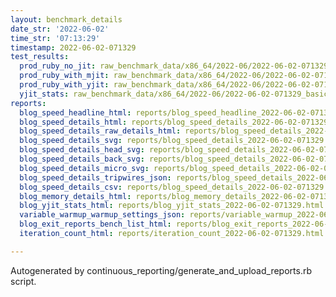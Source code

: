```yaml
---
layout: benchmark_details
date_str: '2022-06-02'
time_str: '07:13:29'
timestamp: 2022-06-02-071329
test_results:
  prod_ruby_no_jit: raw_benchmark_data/x86_64/2022-06/2022-06-02-071329_basic_benchmark_prod_ruby_no_jit.json
  prod_ruby_with_mjit: raw_benchmark_data/x86_64/2022-06/2022-06-02-071329_basic_benchmark_prod_ruby_with_mjit.json
  prod_ruby_with_yjit: raw_benchmark_data/x86_64/2022-06/2022-06-02-071329_basic_benchmark_prod_ruby_with_yjit.json
  yjit_stats: raw_benchmark_data/x86_64/2022-06/2022-06-02-071329_basic_benchmark_yjit_stats.json
reports:
  blog_speed_headline_html: reports/blog_speed_headline_2022-06-02-071329.html
  blog_speed_details_html: reports/blog_speed_details_2022-06-02-071329.html
  blog_speed_details_raw_details_html: reports/blog_speed_details_2022-06-02-071329.raw_details.html
  blog_speed_details_svg: reports/blog_speed_details_2022-06-02-071329.svg
  blog_speed_details_head_svg: reports/blog_speed_details_2022-06-02-071329.head.svg
  blog_speed_details_back_svg: reports/blog_speed_details_2022-06-02-071329.back.svg
  blog_speed_details_micro_svg: reports/blog_speed_details_2022-06-02-071329.micro.svg
  blog_speed_details_tripwires_json: reports/blog_speed_details_2022-06-02-071329.tripwires.json
  blog_speed_details_csv: reports/blog_speed_details_2022-06-02-071329.csv
  blog_memory_details_html: reports/blog_memory_details_2022-06-02-071329.html
  blog_yjit_stats_html: reports/blog_yjit_stats_2022-06-02-071329.html
  variable_warmup_warmup_settings_json: reports/variable_warmup_2022-06-02-071329.warmup_settings.json
  blog_exit_reports_bench_list_html: reports/blog_exit_reports_2022-06-02-071329.bench_list.html
  iteration_count_html: reports/iteration_count_2022-06-02-071329.html

---
```

Autogenerated by continuous_reporting/generate_and_upload_reports.rb script.
